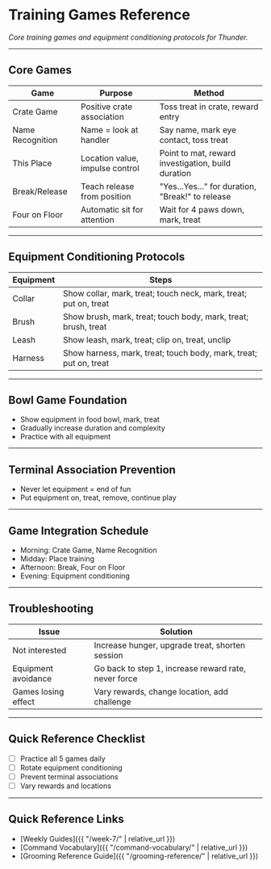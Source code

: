 # Training Games Reference
*Core training games and equipment conditioning protocols for Thunder.*

---

## Core Games

<!-- Table: Core Games -->

| Game | Purpose | Method |
|------|---------|--------|
| Crate Game | Positive crate association | Toss treat in crate, reward entry |
| Name Recognition | Name = look at handler | Say name, mark eye contact, toss treat |
| This Place | Location value, impulse control | Point to mat, reward investigation, build duration |
| Break/Release | Teach release from position | "Yes...Yes..." for duration, "Break!" to release |
| Four on Floor | Automatic sit for attention | Wait for 4 paws down, mark, treat |

---

## Equipment Conditioning Protocols

<!-- Table: Equipment Conditioning Protocols -->

| Equipment | Steps |
|-----------|-------|
| Collar | Show collar, mark, treat; touch neck, mark, treat; put on, treat |
| Brush | Show brush, mark, treat; touch body, mark, treat; brush, treat |
| Leash | Show leash, mark, treat; clip on, treat, unclip |
| Harness | Show harness, mark, treat; touch body, mark, treat; put on, treat |

---

## Bowl Game Foundation
- Show equipment in food bowl, mark, treat
- Gradually increase duration and complexity
- Practice with all equipment

---

## Terminal Association Prevention
- Never let equipment = end of fun
- Put equipment on, treat, remove, continue play

---

## Game Integration Schedule
- Morning: Crate Game, Name Recognition
- Midday: Place training
- Afternoon: Break, Four on Floor
- Evening: Equipment conditioning

---

## Troubleshooting

<!-- Table: Troubleshooting -->

| Issue | Solution |
|-------|----------|
| Not interested | Increase hunger, upgrade treat, shorten session |
| Equipment avoidance | Go back to step 1, increase reward rate, never force |
| Games losing effect | Vary rewards, change location, add challenge |

---

## Quick Reference Checklist
- [ ] Practice all 5 games daily
- [ ] Rotate equipment conditioning
- [ ] Prevent terminal associations
- [ ] Vary rewards and locations

---

## Quick Reference Links
- [Weekly Guides]({{ "/week-7/" | relative_url }})
- [Command Vocabulary]({{ "/command-vocabulary/" | relative_url }})
- [Grooming Reference Guide]({{ "/grooming-reference/" | relative_url }}) 